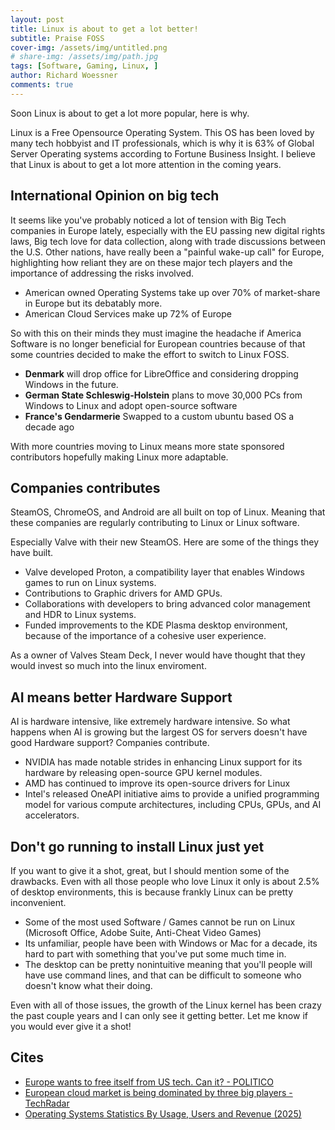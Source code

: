 ```yaml
---
layout: post
title: Linux is about to get a lot better!
subtitle: Praise FOSS
cover-img: /assets/img/untitled.png
# share-img: /assets/img/path.jpg
tags: [Software, Gaming, Linux, ]
author: Richard Woessner
comments: true
---
```


Soon Linux is about to get a lot more popular, here is why.


Linux is a Free Opensource Operating System. This OS has been loved by many tech hobbyist and IT professionals, which is why it is 63% of Global Server Operating systems according to Fortune Business Insight. I believe that Linux is about to get a lot more attention in the coming years.

## International Opinion on big tech
It seems like you've probably noticed a lot of tension with Big Tech companies in Europe lately, especially with the EU passing new digital rights laws, Big tech love for data collection, along with trade discussions between the U.S. Other nations, have really been a "painful wake-up call" for Europe, highlighting how reliant they are on these major tech players and the importance of addressing the risks involved.

- American owned Operating Systems take up over 70% of market-share in Europe but its debatably more.
- American Cloud Services make up 72% of Europe

So with this on their minds they must imagine the headache if America Software is no longer beneficial for European countries because of that some countries decided to make the effort to switch to Linux FOSS.
- **Denmark** will drop office for LibreOffice and considering dropping Windows in the future.
- **German State Schleswig-Holstein** plans to move 30,000 PCs from Windows to Linux and adopt open-source software
- **France's Gendarmerie** Swapped to a custom ubuntu based OS a decade ago

With more countries moving to Linux means more state sponsored contributors hopefully making Linux more adaptable.


## Companies contributes
SteamOS, ChromeOS, and Android are all built on top of Linux. Meaning that these companies are regularly contributing to Linux or Linux software.

Especially Valve with their new SteamOS. Here are some of the things they have built.
- Valve developed Proton, a compatibility layer that enables Windows games to run on Linux systems.
- Contributions to Graphic drivers for AMD GPUs.
- Collaborations with developers to bring advanced color management and HDR to Linux systems.
- Funded improvements to the KDE Plasma desktop environment, because of the importance of a cohesive user experience.

As a owner of Valves Steam Deck, I never would have thought that they would invest so much into the linux enviroment.


## AI means better Hardware Support
AI is hardware intensive, like extremely hardware intensive. So what happens when AI is growing but the largest OS for servers doesn't have good Hardware support? Companies contribute.
- NVIDIA has made notable strides in enhancing Linux support for its hardware by releasing open-source GPU kernel modules.
- AMD has continued to improve its open-source drivers for Linux
- Intel's released OneAPI initiative aims to provide a unified programming model for various compute architectures, including CPUs, GPUs, and AI accelerators.


## Don't go running to install Linux just yet
If you want to give it a shot, great, but I should mention some of the drawbacks. Even with all those people who love Linux it only is about 2.5% of desktop environments, this is because frankly Linux can be pretty inconvenient.
- Some of the most used Software / Games cannot be run on Linux (Microsoft Office, Adobe Suite, Anti-Cheat Video Games)
- Its unfamiliar, people have been with Windows or Mac for a decade, its hard to part with something that you've put some much time in.
- The desktop can be pretty nonintuitive meaning that you'll people will have use command lines, and that can be difficult to someone who doesn't know what their doing.


Even with all of those issues, the growth of the Linux kernel has been crazy the past couple years and I can only see it getting better. Let me know if you would ever give it a shot!




## Cites
- [Europe wants to free itself from US tech. Can it? - POLITICO](https://www.politico.com/newsletters/digital-future-daily/2025/05/07/daniella-euro-stack-00333636?utm_source=chatgpt.com)
- [European cloud market is being dominated by three big players - TechRadar](https://www.techradar.com/news/european-cloud-market-is-being-dominated-by-three-big-players?utm_source=chatgpt.com)
- [Operating Systems Statistics By Usage, Users and Revenue (2025)](https://coolest-gadgets.com/operating-systems-statistics/?utm_source=chatgpt.com)

